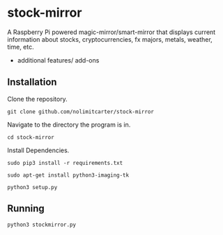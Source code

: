 # stock-mirror

A Raspberry Pi powered magic-mirror/smart-mirror that displays current information about stocks, cryptocurrencies, fx majors, metals, weather, time, etc. 
+ additional features/ add-ons

## Installation 

Clone the repository. 

`git clone github.com/nolimitcarter/stock-mirror`

Navigate to the directory the program is in.

`cd stock-mirror` 

Install Dependencies. 

`sudo pip3 install -r requirements.txt`

`sudo apt-get install python3-imaging-tk`

`python3 setup.py`


## Running 

`python3 stockmirror.py`
